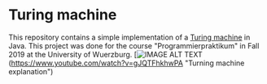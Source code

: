 # Turing machine

This repository contains a simple implementation of a [Turing machine](https://en.wikipedia.org/wiki/Turing_machine) in Java.
This project was done for the course "Programmierpraktikum" in Fall 2019 at the University of Wuerzburg.
[![IMAGE ALT TEXT](https://www.youtube.com/watch?v=gJQTFhkhwPA/0.jpg)(https://www.youtube.com/watch?v=gJQTFhkhwPA "Turning machine explanation")
